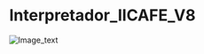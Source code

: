 # Interpretador_IICAFE_V8
![Image_text](https://github.com/agronomista/Interpretador_IICAFE_V8.png)
